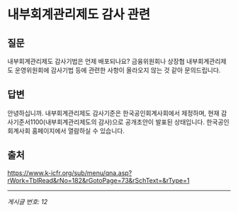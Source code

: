 # 내부회계관리제도 감사 관련

## 질문
내부회계관리제도 감사기법은 언제 배포되나요?
금융위원회나 상장협 내부회계관리제도 운영위원회에 감사기법 등에 관련한 사항이 올라오지 않는 것 같아 문의드립니다.

## 답변
안녕하십니까.
내부회계관리제도 감사기준은 한국공인회계사회에서 제정하며, 현재 감사기준서1100(내부회계관리제도의 감사)으로 공개초안이 발표된 상태입니다.
한국공인회계사회 홈페이지에서 열람하실 수 있습니다.

## 출처
https://www.k-icfr.org/sub/menu/qna.asp?rWork=TblRead&rNo=182&rGotoPage=73&rSchText=&rType=1

---
*게시글 번호: 12*
